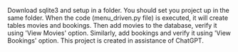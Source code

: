 Download sqlite3 and setup in a folder. You should set you project up in the same folder. 
When the code (menu_driven.py file) is executed, it will create tables movies and bookings. 
Then add movies to the database, verify it using 'View Movies' option. 
Similarly, add bookings and verify it using 'View Bookings' option. 
This project is created in assistance of ChatGPT. 
